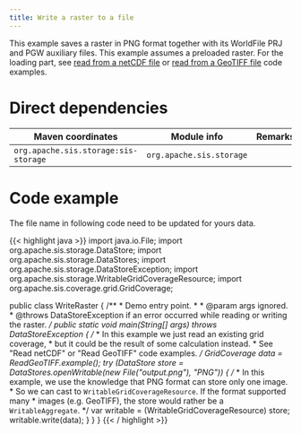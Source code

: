 ```yaml
---
title: Write a raster to a file
---
```


This example saves a raster in PNG format together with its WorldFile PRJ and PGW auxiliary files.
This example assumes a preloaded raster.
For the loading part,
see [read from a netCDF file](read_netcdf.html)
or [read from a GeoTIFF file](read_geotiff.html)
code examples.


# Direct dependencies

Maven coordinates                    | Module info              | Remarks
------------------------------------ | ------------------------ | -------
`org.apache.sis.storage:sis-storage` | `org.apache.sis.storage` |


# Code example

The file name in following code need to be updated for yours data.

{{< highlight java >}}
import java.io.File;
import org.apache.sis.storage.DataStore;
import org.apache.sis.storage.DataStores;
import org.apache.sis.storage.DataStoreException;
import org.apache.sis.storage.WritableGridCoverageResource;
import org.apache.sis.coverage.grid.GridCoverage;

public class WriteRaster {
    /**
     * Demo entry point.
     *
     * @param  args  ignored.
     * @throws DataStoreException if an error occurred while reading or writing the raster.
     */
    public static void main(String[] args) throws DataStoreException {
        /*
         * In this example we just read an existing grid coverage,
         * but it could be the result of some calculation instead.
         * See "Read netCDF" or "Read GeoTIFF" code examples.
         */
        GridCoverage data = ReadGeoTIFF.example();
        try (DataStore store = DataStores.openWritable(new File("output.png"), "PNG")) {
            /*
             * In this example, we use the knowledge that PNG format can store only one image.
             * So we can cast to `WritableGridCoverageResource`. If the format supported many
             * images (e.g. GeoTIFF), the store would rather be a `WritableAggregate`.
             */
            var writable = (WritableGridCoverageResource) store;
            writable.write(data);
        }
    }
}
{{< / highlight >}}
